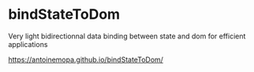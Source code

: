 # bindStateToDom

Very light bidirectionnal data binding between state and dom for efficient applications

https://antoinemopa.github.io/bindStateToDom/

